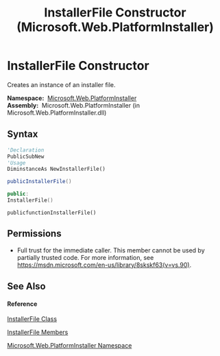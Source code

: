 ﻿---
title: InstallerFile Constructor  (Microsoft.Web.PlatformInstaller)
TOCTitle: InstallerFile Constructor
ms:assetid: M:Microsoft.Web.PlatformInstaller.InstallerFile.#ctor
ms:mtpsurl: https://msdn.microsoft.com/en-us/library/microsoft.web.platforminstaller.installerfile.installerfile(v=VS.90)
ms:contentKeyID: 22049584
ms.date: 05/02/2012
mtps_version: v=VS.90
f1_keywords:
- Microsoft.Web.PlatformInstaller.InstallerFile.InstallerFile
- Microsoft.Web.PlatformInstaller.InstallerFile.#ctor
dev_langs:
- CSharp
- JScript
- VB
- c++
api_location:
- Microsoft.Web.PlatformInstaller.dll
api_name:
- Microsoft.Web.PlatformInstaller.InstallerFile..ctor
api_type:
- Managed
topic_type:
- apiref
- kbSyntax
product_family_name: VS
ROBOTS: INDEX,FOLLOW
---

# InstallerFile Constructor

Creates an instance of an installer file.

**Namespace:**  [Microsoft.Web.PlatformInstaller](microsoft-web-platforminstaller-namespace.md)  
**Assembly:**  Microsoft.Web.PlatformInstaller (in Microsoft.Web.PlatformInstaller.dll)

## Syntax

``` vb
'Declaration
PublicSubNew
'Usage
DiminstanceAs NewInstallerFile()
```

``` csharp
publicInstallerFile()
```

``` c++
public:
InstallerFile()
```

``` jscript
publicfunctionInstallerFile()
```

## Permissions

  - Full trust for the immediate caller. This member cannot be used by partially trusted code. For more information, see <https://msdn.microsoft.com/en-us/library/8skskf63(v=vs.90)>.

## See Also

#### Reference

[InstallerFile Class](installerfile-class-microsoft-web-platforminstaller.md)

[InstallerFile Members](installerfile-members-microsoft-web-platforminstaller.md)

[Microsoft.Web.PlatformInstaller Namespace](microsoft-web-platforminstaller-namespace.md)

